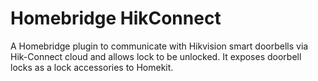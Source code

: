 # Homebridge HikConnect

A Homebridge plugin to communicate with Hikvision smart doorbells via Hik-Connect cloud and allows lock to be unlocked. It exposes doorbell locks as a lock accessories to Homekit.